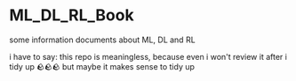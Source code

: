 # ML_DL_RL_Book
some information documents about ML, DL and RL

i have to say: this repo is meaningless, because even i won't review it after i tidy up
🪨🪨🪨
but maybe it makes sense to tidy up
